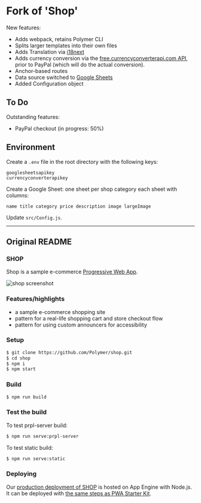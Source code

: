 # Fork of 'Shop'

New features:

* Adds webpack, retains Polymer CLI
* Splits larger templates into their own files
* Adds Translation via [i18next](https://www.i18next.com/)
* Adds currency conversion via the [free.currencyconverterapi.com API](https://free.currencyconverterapi.com/), prior to PayPal (which  will do the actual conversion).
* Anchor-based routes
* Data source switched to [Google Sheets](https://developers.google.com/sheets/api)
* Added Configuration object

## To Do

Outstanding features:

* PayPal checkout (in progress: 50%)

## Environment

Create a `.env` file in the root directory with the following keys:

    googlesheetsapikey
    currencyconverterapikey

Create a Google Sheet: one sheet per shop category each sheet with columns:

    name title category price description image largeImage

Update `src/Config.js`.
****
## Original README

### SHOP

Shop is a sample e-commerce [Progressive Web App](https://developers.google.com/web/progressive-web-apps/).

![shop screenshot](https://user-images.githubusercontent.com/116360/39545341-c50a9184-4e05-11e8-88e0-0e1f3fa4834b.png)

### Features/highlights

- a sample e-commerce shopping site
- pattern for a real-life shopping cart and store checkout flow
- pattern for using custom announcers for accessibility

### Setup
```bash
$ git clone https://github.com/Polymer/shop.git
$ cd shop
$ npm i
$ npm start
```

### Build
```bash
$ npm run build
```

### Test the build
To test prpl-server build:
```bash
$ npm run serve:prpl-server
```
To test static build:
```bash
$ npm run serve:static
```

### Deploying

Our [production deployment of SHOP](https://shop.polymer-project.org/) is hosted on App Engine with Node.js. It can be deployed with [the same steps as PWA Starter Kit](https://polymer.github.io/pwa-starter-kit/building-and-deploying/#deploying-prpl-server).

